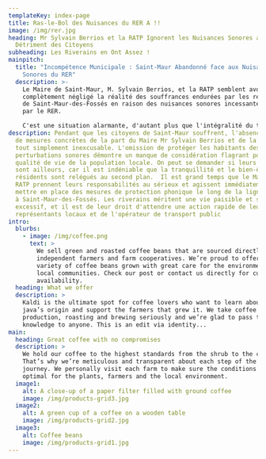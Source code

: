 ```yaml
---
templateKey: index-page
title: Ras-le-Bol des Nuisances du RER A !!
image: /img/rer.jpg
heading: Mr Sylvain Berrios et la RATP Ignorent les Nuisances Sonores au
  Détriment des Citoyens
subheading: Les Riverains en Ont Assez !
mainpitch:
  title: "Incompétence Municipale : Saint-Maur Abandonné face aux Nuisances
    Sonores du RER"
  description: >-
    Le Maire de Saint-Maur, M. Sylvain Berrios, et la RATP semblent avoir
    complètement négligé la réalité des souffrances endurées par les résidents
    de Saint-Maur-des-Fossés en raison des nuisances sonores incessantes causées
    par le RER. 

    C'est une situation alarmante, d'autant plus que l'intégralité du tronçon traverse la ville à ciel ouvert, laissant les riverains exposés à un niveau de bruit inacceptable.
description: Pendant que les citoyens de Saint-Maur souffrent, l'absence totale
  de mesures concrètes de la part du Maire Mr Sylvain Berrios et de la RATP est
  tout simplement inexcusable. L'omission de protéger les habitants des
  perturbations sonores démontre un manque de considération flagrant pour la
  qualité de vie de la population locale. On peut se demander si leurs intérêts
  sont ailleurs, car il est indéniable que la tranquillité et le bien-être des
  résidents sont relégués au second plan.  Il est grand temps que le Maire et la
  RATP prennent leurs responsabilités au sérieux et agissent immédiatement pour
  mettre en place des mesures de protection phonique le long de la ligne du RER
  à Saint-Maur-des-Fossés. Les riverains méritent une vie paisible et sans bruit
  excessif, et il est de leur droit d'attendre une action rapide de leurs
  représentants locaux et de l'opérateur de transport public
intro:
  blurbs:
    - image: /img/coffee.png
      text: >
        We sell green and roasted coffee beans that are sourced directly from
        independent farmers and farm cooperatives. We’re proud to offer a
        variety of coffee beans grown with great care for the environment and
        local communities. Check our post or contact us directly for current
        availability.
  heading: What we offer
  description: >
    Kaldi is the ultimate spot for coffee lovers who want to learn about their
    java’s origin and support the farmers that grew it. We take coffee
    production, roasting and brewing seriously and we’re glad to pass that
    knowledge to anyone. This is an edit via identity...
main:
  heading: Great coffee with no compromises
  description: >
    We hold our coffee to the highest standards from the shrub to the cup.
    That’s why we’re meticulous and transparent about each step of the coffee’s
    journey. We personally visit each farm to make sure the conditions are
    optimal for the plants, farmers and the local environment.
  image1:
    alt: A close-up of a paper filter filled with ground coffee
    image: /img/products-grid3.jpg
  image2:
    alt: A green cup of a coffee on a wooden table
    image: /img/products-grid2.jpg
  image3:
    alt: Coffee beans
    image: /img/products-grid1.jpg
---
```


